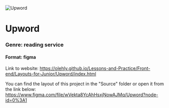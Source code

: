 ![Upword](https://telegra.ph/file/6ec51329cbe2e7c086cdf.png)

# Upword

### Genre: reading service

#### Format: figma

Link to website: https://olehly.github.io/Lessons-and-Practice/Front-end/Layouts-for-Junior/Upword/index.html

You can find the layout of this project in the "Source" folder or open it from the link below:
https://www.figma.com/file/wVekta8YcAhHsxjNowAJMq/Upword?node-id=0%3A1